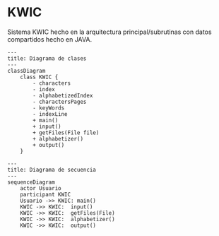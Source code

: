 # KWIC
Sistema KWIC hecho en la arquitectura principal/subrutinas con datos compartidos hecho en JAVA.

```mermaid
---
title: Diagrama de clases
---
classDiagram
    class KWIC {
        - characters
        - index
        - alphabetizedIndex
        - charactersPages
        - keyWords
        - indexLine
        + main()
        + input()
        + getFiles(File file)
        + alphabetizer()
        + output()
    }
```

```mermaid
---
title: Diagrama de secuencia
---
sequenceDiagram
    actor Usuario
    participant KWIC
    Usuario ->> KWIC: main()
    KWIC ->> KWIC:  input()
    KWIC ->> KWIC:  getFiles(File)
    KWIC ->> KWIC:  alphabetizer()
    KWIC ->> KWIC:  output()
```